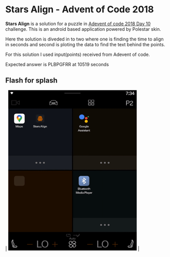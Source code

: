 # Stars Align - Advent of Code 2018

**Stars Align** is a solution for a puzzle in [Adevent of code 2018 Day 10](https://adventofcode.com/2018/day/10) challenge.
This is an android based application powered by Polestar skin.

Here the solution is diveded in to two where one is finding the time to align in seconds and second is ploting the data to find the text behind the points.

For this solution I used input(points) received from Adevent of code.

Expected answer is PLBPGFRR at 10519 seconds

## Flash for splash
| <img src="stars_align_splash_gif.gif" width="400" height="500"> |


